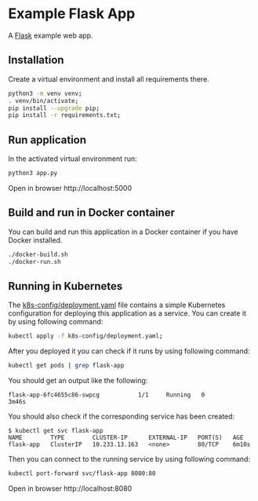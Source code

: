 # Example Flask App

A [Flask](http://flask.pocoo.org/) example web app.

## Installation

Create a virtual environment and install all requirements there.

```sh
python3 -m venv venv;
. venv/bin/activate;
pip install --upgrade pip;
pip install -r requirements.txt;
```

## Run application

In the activated virtual environment run:
```sh
python3 app.py
```

Open in browser http://localhost:5000

## Build and run in Docker container

You can build and run this application in a Docker container if you have Docker installed.

```sh
./docker-build.sh
./docker-run.sh
```

## Running in Kubernetes

The [k8s-config/deployment.yaml](k8s-config/deployment.yaml) file contains a simple Kubernetes configuration for deploying this application as a service. You can create it by using following command:

```sh
kubectl apply -f k8s-config/deployment.yaml;
```

After you deployed it you can check if it runs by using following command:
```sh
kubectl get pods | grep flask-app
```
You should get an output like the following:
```
flask-app-6fc4655c86-swpcg           1/1     Running   0          3m46s
```
You should also check if the corresponding service has been created:
```
$ kubectl get svc flask-app
NAME        TYPE        CLUSTER-IP      EXTERNAL-IP   PORT(S)   AGE
flask-app   ClusterIP   10.233.13.163   <none>        80/TCP    6m10s
```
Then you can connect to the running service by using following command:
```sh
kubectl port-forward svc/flask-app 8080:80
```
Open in browser http://localhost:8080
